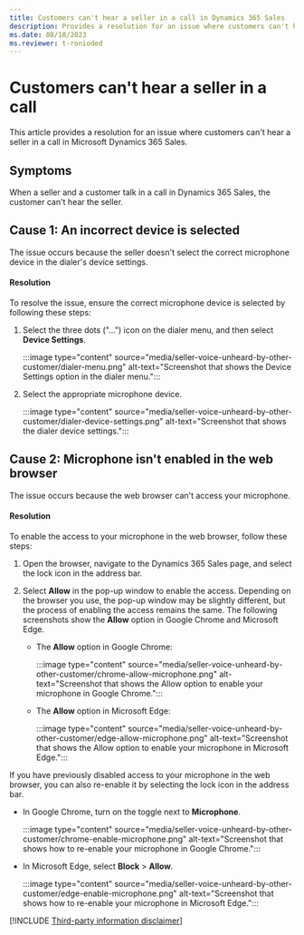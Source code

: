 ```yaml
---
title: Customers can't hear a seller in a call in Dynamics 365 Sales
description: Provides a resolution for an issue where customers can't hear a seller in a call in Microsoft Dynamics 365 Sales.
ms.date: 08/18/2023
ms.reviewer: t-ronioded
---
```

# Customers can't hear a seller in a call

This article provides a resolution for an issue where customers can't hear a seller in a call in Microsoft Dynamics 365 Sales.

## Symptoms

When a seller and a customer talk in a call in Dynamics 365 Sales, the customer can't hear the seller.

## Cause 1: An incorrect device is selected

The issue occurs because the seller doesn't select the correct microphone device in the dialer's device settings.

#### Resolution

To resolve the issue, ensure the correct microphone device is selected by following these steps:

1. Select the three dots ("...") icon on the dialer menu, and then select **Device Settings**.

   :::image type="content" source="media/seller-voice-unheard-by-other-customer/dialer-menu.png" alt-text="Screenshot that shows the Device Settings option in the dialer menu.":::

2. Select the appropriate microphone device.

   :::image type="content" source="media/seller-voice-unheard-by-other-customer/dialer-device-settings.png" alt-text="Screenshot that shows the dialer device settings.":::

## Cause 2: Microphone isn't enabled in the web browser

The issue occurs because the web browser can't access your microphone.

#### Resolution

To enable the access to your microphone in the web browser, follow these steps:

1. Open the browser, navigate to the Dynamics 365 Sales page, and select the lock icon in the address bar.

1. Select **Allow** in the pop-up window to enable the access. Depending on the browser you use, the pop-up window may be slightly different, but the process of enabling the access remains the same. The following screenshots show the **Allow** option in Google Chrome and Microsoft Edge.

   - The **Allow** option in Google Chrome:

     :::image type="content" source="media/seller-voice-unheard-by-other-customer/chrome-allow-microphone.png" alt-text="Screenshot that shows the Allow option to enable your microphone in Google Chrome.":::

   - The **Allow** option in Microsoft Edge:

     :::image type="content" source="media/seller-voice-unheard-by-other-customer/edge-allow-microphone.png" alt-text="Screenshot that shows the Allow option to enable your microphone in Microsoft Edge.":::

If you have previously disabled access to your microphone in the web browser, you can also re-enable it by selecting the lock icon in the address bar.

- In Google Chrome, turn on the toggle next to **Microphone**.

   :::image type="content" source="media/seller-voice-unheard-by-other-customer/chrome-enable-microphone.png" alt-text="Screenshot that shows how to re-enable your microphone in Google Chrome.":::

- In Microsoft Edge, select **Block** > **Allow**.

   :::image type="content" source="media/seller-voice-unheard-by-other-customer/edge-enable-microphone.png" alt-text="Screenshot that shows how to re-enable your microphone in Microsoft Edge.":::

[!INCLUDE [Third-party information disclaimer](../../includes/third-party-disclaimer.md)]
